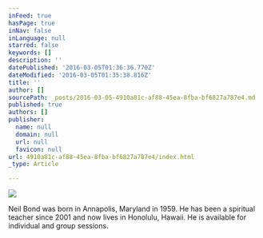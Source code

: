 ```yaml
---
inFeed: true
hasPage: true
inNav: false
inLanguage: null
starred: false
keywords: []
description: ''
datePublished: '2016-03-05T01:36:36.770Z'
dateModified: '2016-03-05T01:35:38.816Z'
title: ''
author: []
sourcePath: _posts/2016-03-05-4910a81c-af88-45ea-8fba-bf6827a787e4.md
published: true
authors: []
publisher:
  name: null
  domain: null
  url: null
  favicon: null
url: 4910a81c-af88-45ea-8fba-bf6827a787e4/index.html
_type: Article

---
```

![](https://the-grid-user-content.s3-us-west-2.amazonaws.com/605176da-09f2-494f-955d-9d77902f94f9.jpg)

Neil Bond was born in Annapolis, Maryland in 1959\. He has been a spiritual teacher since 2001 and now lives in Honolulu, Hawaii. He is available for individual and group sessions.
